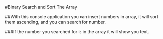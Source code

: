 ﻿#Binary Search and Sort The Array

##With this console application you can insert numbers in array, it will sort them ascending, and you can search for number.

###If the number you searched for is in the array it will show you text.